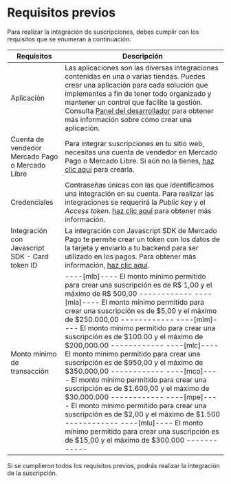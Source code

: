 # Requisitos previos

Para realizar la integración de suscripciones, debes cumplir con los requisitos que se enumeran a continuación.

| Requisitos | Descripción |
|---|---|
| Aplicación  | Las aplicaciones son las diversas integraciones contenidas en una o varias tiendas. Puedes crear una aplicación para cada solución que implementes a fin de tener todo organizado y mantener un control que facilite la gestión. Consulta [Panel del desarrollador](/developers/es/docs/subscriptions/additional-content/your-integrations/introduction) para obtener más información sobre cómo crear una aplicación. |
| Cuenta de vendedor Mercado Pago o Mercado Libre | Para integrar suscripciones en tu sitio web, necesitas una cuenta de vendedor en Mercado Pago o Mercado Libre. Si aún no la tienes, [haz clic aquí](https://www.mercadopago[FAKER][URL][DOMAIN]/hub/registration/landing) para crearla. |
| Credenciales | Contraseñas únicas con las que identificamos una integración en su cuenta. Para realizar las integraciones se requerirá la _Public key_ y el _Access token_. [haz clic aquí](/developers/pt/guides/additional-content/your-integrations/credentials) para obtener más información. |
| Integración con Javascript SDK - Card token ID | La integración con Javascript SDK de Mercado Pago te permite crear un token con los datos de la tarjeta y enviarlo a tu backend para ser utilizado en los pagos. Para obtener más información, [haz clic aquí](/developers/es/docs/checkout-api/integration-configuration/card/integrate-via-cardform).|
| Monto mínimo de transacción | ----[mlb]---- El monto mínimo permitido para crear una suscripción es de R$ 1,00 y el máximo de R$ 500,00 ------------ ----[mla]---- El monto mínimo permitido para crear una suscripción es de $5,00 y el máximo de $250.000,00 ------------ ----[mlm]---- El monto mínimo permitido para crear una suscripción es de $100.00 y el máximo de $200,000.00 ------------ ----[mlc]---- El monto mínimo permitido para crear una suscripción es de $950,00 y el máximo de $350.000,00 ------------ ----[mco]---- El monto mínimo permitido para crear una suscripción es de $1.600,00 y el máximo de $30.000.000 ------------ ----[mpe]---- El monto mínimo permitido para crear una suscripción es de $2,00 y el máximo de $1.500 ------------ ----[mlu]---- El monto mínimo permitido para crear una suscripción es de $15,00 y el máximo de $300.000 ------------ |
 
Si se cumplieron todos los requisitos previos, podrás realizar la integración de la suscripción.
